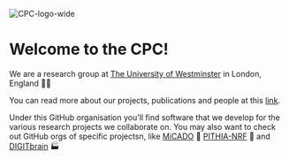 ![CPC-logo-wide](https://user-images.githubusercontent.com/35102795/177327749-3ee02c03-faa5-45b7-aece-1f8f054c870e.png)
# Welcome to the CPC!

We are a research group at [The University of Westminster](https://www.westminster.ac.uk/) in London, England :guardsman:

You can read more about our projects, publications and people at this [link](https://www.westminster.ac.uk/research/groups-and-centres/centre-for-parallel-computing).

Under this GitHub organisation you'll find software that we develop for the various research projects we collaborate on. You may also want to check out GitHub orgs of specific projectsn, like [MiCADO](https://github.com/micado-scale) :wrench: [PITHIA-NRF](https://github.com/pithia-eu) :milky_way: and [DIGITbrain](https://github.com/digitbrain) :factory:

